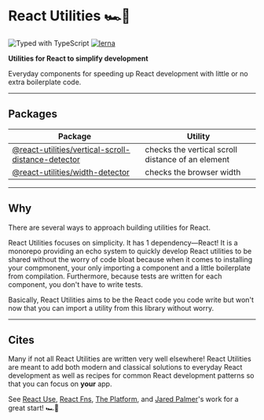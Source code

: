 # React Utilities 🏎💨

![Typed with TypeScript](https://flat.badgen.net/badge/icon/Typed?icon=typescript&label&labelColor=blue&color=555555)
[![lerna](https://img.shields.io/badge/maintained%20with-lerna-cc00ff.svg)](https://lerna.js.org/)

**Utilities for React to simplify development**

Everyday components for speeding up React development with little or no extra boilerplate code.

---

## Packages

| Package                                                                                           | Utility                                           |
| ------------------------------------------------------------------------------------------------- | ------------------------------------------------- |
| [@react-utilities/vertical-scroll-distance-detector](/packages/vertical-scroll-distance-detector) | checks the vertical scroll distance of an element |
| [@react-utilities/width-detector](/packages/width-detector)                                       | checks the browser width                          |

---

## Why 

There are several ways to approach building utilities for React. 

React Utilities focuses on simplicity. It has 1 dependency—React! It is a monorepo providing an echo system to quickly develop React utilities to be shared without the worry of code bloat because when it comes to installing your compmonent, your only importing a component and a little boilerplate from compilation. Furthermore, because tests are written for each component, you don't have to write tests. 

Basically, React Utilities aims to be the React code you code write but won't now that you can import a utility from this library without worry. 

---
## Cites

Many if not all React Utilities are written very well elsewhere! React Utilities are meant to add both modern and classical solutions to everyday React development as well as recipes for common React development patterns so that you can focus on **your** app. 

See [React Use](https://github.com/streamich/react-use), [React Fns](https://github.com/jaredpalmer/react-fns), [The Platform](https://github.com/jaredpalmer/the-platform), and [Jared Palmer](https://github.com/jaredpalmer)'s work for a great start!  🏎💨
